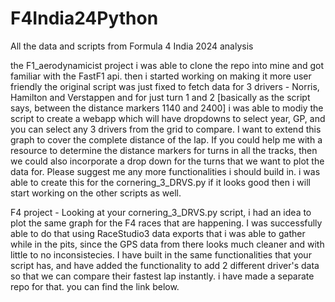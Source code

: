 # F4India24Python
 All the data and scripts from Formula 4 India 2024 analysis

the F1_aerodynamicist project
i was able to clone the repo into mine and got familiar with the FastF1 api.
then i started working on making it more user friendly
the original script was just fixed to fetch data for 3 drivers - Norris, Hamilton and Verstappen and for just turn 1 and 2 [basically as the script says, between the distance markers 1140 and 2400]
i was able to modiy the script to create a webapp which will have dropdowns to select year, GP, and you can select any 3 drivers from the grid to compare. I want to extend this graph to cover the complete distance of the lap.
If you could help me with a resource to determine the distance markers for turns in all the tracks, then we could also incorporate a drop down for the turns that we want to plot the data for. Please suggest me any more functionalities i should build in. 
i was able to create this for the cornering_3_DRVS.py
if it looks good then i will start working on the other scripts as well.

F4 project - 
Looking at your cornering_3_DRVS.py script, i had an idea to plot the same graph for the F4 races that are happening.
I was successfully able to do that using RaceStudio3 data exports that i was able to gather while in the pits, since the GPS data from there looks much cleaner and with little to no inconsistecies.
I have built in the same functionalities that your script has, and have added the functionality to add 2 different driver's data so that we can compare their fastest lap instantly.
i have made a separate repo for that. you can find the link below.